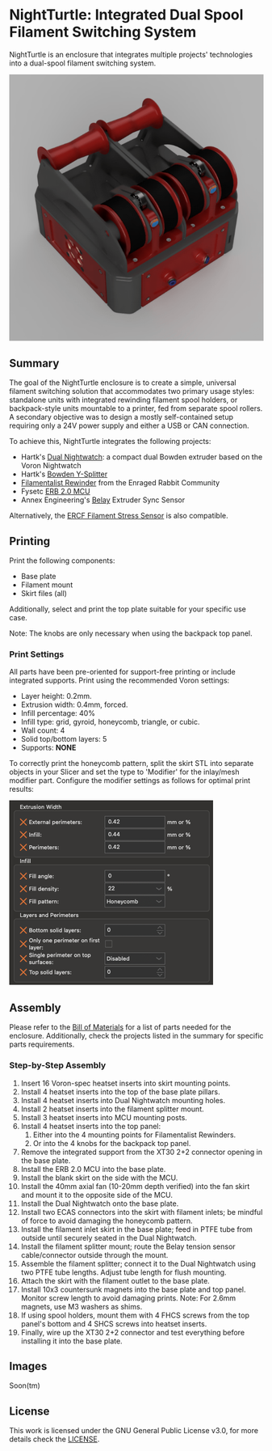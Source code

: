 # NightTurtle: Integrated Dual Spool Filament Switching System

NightTurtle is an enclosure that integrates multiple projects' technologies into a dual-spool filament switching system.

![1](./Images/nightturtle-render.png)

## Summary

The goal of the NightTurtle enclosure is to create a simple, universal filament switching solution that accommodates two primary usage styles: standalone units with integrated rewinding filament spool holders, or backpack-style units mountable to a printer, fed from separate spool rollers. A secondary objective was to design a mostly self-contained setup requiring only a 24V power supply and either a USB or CAN connection.

To achieve this, NightTurtle integrates the following projects:

- Hartk's [Dual Nightwatch](https://github.com/hartk1213/MISC/tree/main/Voron%20Mods/Extruders/Dual_Nightwatch): a compact dual Bowden extruder based on the Voron Nightwatch
- Hartk's [Bowden Y-Splitter](https://github.com/hartk1213/MISC/tree/main/Voron%20Mods/Extruders/Dual_Nightwatch/STLs/Bowden_Y)
- [Filamentalist Rewinder](https://github.com/Enraged-Rabbit-Community/ERCF_v2/tree/master/Recommended_Options/Filamentalist_Rewinder) from the Enraged Rabbit Community
- Fysetc [ERB 2.0 MCU](https://github.com/FYSETC/FYSETC-ERB/tree/main/V2.0)
- Annex Engineering's [Belay](https://github.com/Annex-Engineering/Belay) Extruder Sync Sensor

Alternatively, the [ERCF Filament Stress Sensor](https://www.printables.com/refresh?redirectUrl=%2Fmodel%2F803180-voron-ercf-filament-stress-sensor) is also compatible.

## Printing

Print the following components:

- Base plate
- Filament mount
- Skirt files (all)

Additionally, select and print the top plate suitable for your specific use case.

Note: The knobs are only necessary when using the backpack top panel.

### Print Settings

All parts have been pre-oriented for support-free printing or include integrated supports. Print using the recommended Voron settings:

- Layer height: 0.2mm.
- Extrusion width: 0.4mm, forced.
- Infill percentage: 40%
- Infill type: grid, gyroid, honeycomb, triangle, or cubic.
- Wall count: 4
- Solid top/bottom layers: 5
- Supports: **NONE**

To correctly print the honeycomb pattern, split the skirt STL into separate objects in your Slicer and set the type to 'Modifier' for the inlay/mesh modifier part. Configure the modifier settings as follows for optimal print results:

![2](./Images/prusa-modifier-settings.png)

## Assembly

Please refer to the [Bill of Materials](./BOM.md) for a list of parts needed for the enclosure. Additionally, check the projects listed in the summary for specific parts requirements.

### Step-by-Step Assembly

1. Insert 16 Voron-spec heatset inserts into skirt mounting points.
2. Install 4 heatset inserts into the top of the base plate pillars.
3. Install 4 heatset inserts into Dual Nightwatch mounting holes.
4. Install 2 heatset inserts into the filament splitter mount.
5. Install 3 heatset inserts into MCU mounting posts.
6. Install 4 heatset inserts into the top panel:
   1. Either into the 4 mounting points for Filamentalist Rewinders.
   2. Or into the 4 knobs for the backpack top panel.
7. Remove the integrated support from the XT30 2+2 connector opening in the base plate.
8. Install the ERB 2.0 MCU into the base plate.
9. Install the blank skirt on the side with the MCU.
10. Install the 40mm axial fan (10-20mm depth verified) into the fan skirt and mount it to the opposite side of the MCU.
11. Install the Dual Nightwatch onto the base plate.
12. Install two ECAS connectors into the skirt with filament inlets; be mindful of force to avoid damaging the honeycomb pattern.
13. Install the filament inlet skirt in the base plate; feed in PTFE tube from outside until securely seated in the Dual Nightwatch.
14. Install the filament splitter mount; route the Belay tension sensor cable/connector outside through the mount.
15. Assemble the filament splitter; connect it to the Dual Nightwatch using two PTFE tube lengths. Adjust tube length for flush mounting.
16. Attach the skirt with the filament outlet to the base plate.
17. Install 10x3 countersunk magnets into the base plate and top panel. Monitor screw length to avoid damaging prints.
    Note: For 2.6mm magnets, use M3 washers as shims.
18. If using spool holders, mount them with 4 FHCS screws from the top panel's bottom and 4 SHCS screws into heatset inserts.
19. Finally, wire up the XT30 2+2 connector and test everything before installing it into the base plate.

## Images

Soon(tm)

## License

This work is licensed under the GNU General Public License v3.0, for more details check the [LICENSE](./LICENSE).
